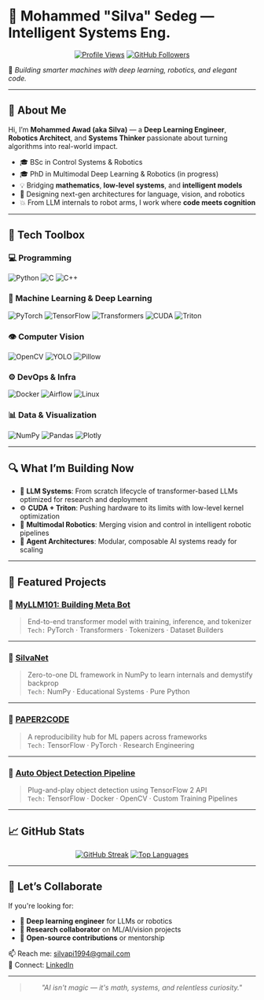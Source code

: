 # 🧠 Mohammed "Silva" Sedeg — Intelligent Systems Eng.

<div align="center">

[![Profile Views](https://komarev.com/ghpvc/?username=silvaxxx1&label=Profile+Views&color=blueviolet)](https://github.com/silvaxxx1)
[![GitHub Followers](https://img.shields.io/github/followers/silvaxxx1?style=social)](https://github.com/silvaxxx1)

</div>

🚀 *Building smarter machines with deep learning, robotics, and elegant code.*

---

## 👋 About Me

Hi, I’m **Mohammed Awad (aka Silva)** — a **Deep Learning Engineer**, **Robotics Architect**, and **Systems Thinker** passionate about turning algorithms into real-world impact.

- 🎓 BSc in Control Systems & Robotics  
- 🎓 PhD in Multimodal Deep Learning & Robotics (in progress)  
- 💡 Bridging **mathematics**, **low-level systems**, and **intelligent models**  
- 🔬 Designing next-gen architectures for language, vision, and robotics  
- 💥 From LLM internals to robot arms, I work where **code meets cognition**

---

## 🧰 Tech Toolbox

### 💻 Programming
![Python](https://img.shields.io/badge/-Python-3776AB?logo=python) 
![C](https://img.shields.io/badge/-C-A8B9CC?logo=c)
![C++](https://img.shields.io/badge/-C++-00599C?logo=c%2B%2B)

### 🧠 Machine Learning & Deep Learning
![PyTorch](https://img.shields.io/badge/-PyTorch-EE4C2C?logo=pytorch)
![TensorFlow](https://img.shields.io/badge/-TensorFlow-FF6F00?logo=tensorflow)
![Transformers](https://img.shields.io/badge/-Transformers-FF6F00)
![CUDA](https://img.shields.io/badge/-CUDA-76B900?logo=nvidia)
![Triton](https://img.shields.io/badge/-Triton-FF6F00)

### 👁️ Computer Vision
![OpenCV](https://img.shields.io/badge/-OpenCV-5C3D7A?logo=opencv) 
![YOLO](https://img.shields.io/badge/-YOLO-0066FF)
![Pillow](https://img.shields.io/badge/-Pillow-3776AB?logo=python)

### ⚙️ DevOps & Infra
![Docker](https://img.shields.io/badge/-Docker-2496ED?logo=docker)
![Airflow](https://img.shields.io/badge/-Airflow-017CEE?logo=apacheairflow)
![Linux](https://img.shields.io/badge/-Linux-FCC624?logo=linux)

### 📊 Data & Visualization
![NumPy](https://img.shields.io/badge/-NumPy-013243?logo=numpy)
![Pandas](https://img.shields.io/badge/-Pandas-150458?logo=pandas)
![Plotly](https://img.shields.io/badge/-Plotly-3F4F75?logo=plotly)

---

## 🔍 What I’m Building Now

- 🔭 **LLM Systems**: From scratch lifecycle of transformer-based LLMs optimized for research and deployment  
- ⚙️ **CUDA + Triton**: Pushing hardware to its limits with low-level kernel optimization  
- 🤖 **Multimodal Robotics**: Merging vision and control in intelligent robotic pipelines  
- 🧩 **Agent Architectures**: Modular, composable AI systems ready for scaling

---

## 📂 Featured Projects

### 🧠 [MyLLM101: Building Meta Bot](https://github.com/silvaxxx1/MyLLM101)
> End-to-end transformer model with training, inference, and tokenizer  
> `Tech:` PyTorch · Transformers · Tokenizers · Dataset Builders

---

### 🧱 [SilvaNet](https://github.com/silvaxxx1/SilvaNet)
> Zero-to-one DL framework in NumPy to learn internals and demystify backprop  
> `Tech:` NumPy · Educational Systems · Pure Python

---

### 📜 [PAPER2CODE](https://github.com/silvaxxx1/PAPER2CODE)
> A reproducibility hub for ML papers across frameworks  
> `Tech:` TensorFlow · PyTorch · Research Engineering

---

### 🎯 [Auto Object Detection Pipeline](https://github.com/silvaxxx1/Automated-Pipeline-for-Inference-and-Fine-Tuning-Using-TensorFlow-2-Object-Detection-API)
> Plug-and-play object detection using TensorFlow 2 API  
> `Tech:` TensorFlow · Docker · OpenCV · Custom Training Pipelines

---

## 📈 GitHub Stats

<div align="center">

[![GitHub Streak](https://streak-stats.demolab.com?user=silvaxxx1&theme=dark&hide_border=true)](https://git.io/streak-stats)
[![Top Languages](https://github-readme-stats.vercel.app/api/top-langs/?username=silvaxxx1&layout=compact&theme=dark&hide_border=true)](https://github.com/anuraghazra/github-readme-stats)

</div>

---

## 🤝 Let’s Collaborate

If you're looking for:

- 🧠 **Deep learning engineer** for LLMs or robotics
- 🔬 **Research collaborator** on ML/AI/vision projects
- 🚀 **Open-source contributions** or mentorship

📫 Reach me: [silvapi1994@gmail.com](mailto:silvapi1994@gmail.com)  
🔗 Connect: [LinkedIn](https://www.linkedin.com/in/mohammed-sedeg-67444b307/)

---

<div align="center">

> *"AI isn't magic — it's math, systems, and relentless curiosity."*

